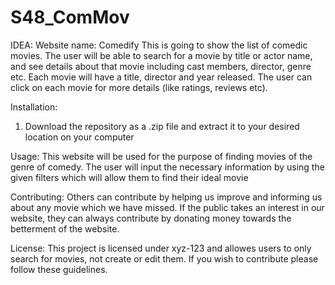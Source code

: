 # S48_ComMov

IDEA:
Website name: Comedify
This is going to show the list of comedic movies. The user will be able to search for a movie by title or actor name, and see details about that movie including cast members, director, genre etc. Each movie will have a title, director and year released. The user can click on each movie for more details (like ratings, reviews etc).

Installation:
1. Download the repository as a .zip file and extract it to your desired location on your computer

Usage:
This website will be used for the purpose of finding movies of the genre of comedy. The user will input the necessary information by using the given filters which will allow them to find their ideal movie

Contributing:
Others can contribute by helping us improve and informing us about any movie which we have missed. If the public takes an interest in our website, they can always contribute by donating money towards the betterment of the website.

License:
This project is licensed under xyz-123 and allowes users to only search  for movies, not create or edit them. If you wish to contribute please follow these guidelines.